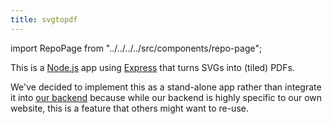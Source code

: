 ```yaml
---
title: svgtopdf
---
```


import RepoPage from "../../../../src/components/repo-page";

<RepoPage repo="svgtopdf" />

This is a [Node.js](https://nodejs.org/) app using [Express](https://expressjs.com/) that
turns SVGs into (tiled) PDFs.

We've decided to implement this as a stand-alone app rather than integrate it into [our backend](/repos/backend) because
while our backend is highly specific to our own website, this is a feature that others might want to re-use.

